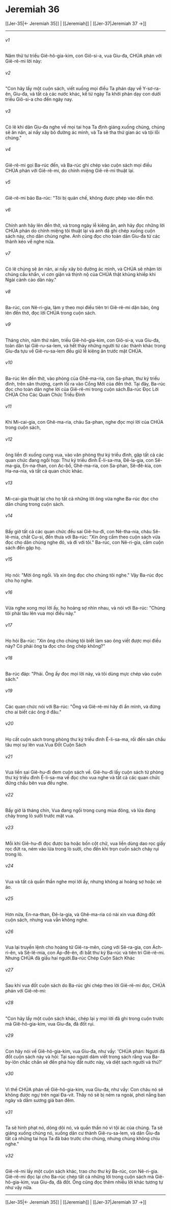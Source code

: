 # Jeremiah 36

[[Jer-35|← Jeremiah 35]] | [[Jeremiah]] | [[Jer-37|Jeremiah 37 →]]
***



###### v1 
Năm thứ tư triều Giê-hô-gia-kim, con Giô-si-a, vua Giu-đa, CHÚA phán với Giê-rê-mi lời này: 

###### v2 
"Con hãy lấy một cuộn sách, viết xuống mọi điều Ta phán dạy về Y-sơ-ra-ên, Giu-đa, và tất cả các nước khác, kể từ ngày Ta khởi phán dạy con dưới triều Giô-si-a cho đến ngày nay. 

###### v3 
Có lẽ khi dân Giu-đa nghe về mọi tai họa Ta định giáng xuống chúng, chúng sẽ ăn năn, ai nấy xây bỏ đường ác mình, và Ta sẽ tha thứ gian ác và tội lỗi chúng." 

###### v4 
Giê-rê-mi gọi Ba-rúc đến, và Ba-rúc ghi chép vào cuộn sách mọi điều CHÚA phán với Giê-rê-mi, do chính miệng Giê-rê-mi thuật lại. 

###### v5 
Giê-rê-mi bảo Ba-rúc: "Tôi bị quản chế, không được phép vào đền thờ. 

###### v6 
Chính anh hãy lên đền thờ, và trong ngày lễ kiêng ăn, anh hãy đọc những lời CHÚA phán do chính miệng tôi thuật lại và anh đã ghi chép xuống cuộn sách này, cho dân chúng nghe. Anh cũng đọc cho toàn dân Giu-đa từ các thành kéo về nghe nữa. 

###### v7 
Có lẽ chúng sẽ ăn năn, ai nấy xây bỏ đường ác mình, và CHÚA sẽ nhậm lời chúng cầu khẩn, vì cơn giận và thịnh nộ của CHÚA thật khủng khiếp khi Ngài cảnh cáo dân này." 

###### v8 
Ba-rúc, con Nê-ri-gia, làm y theo mọi điều tiên tri Giê-rê-mi dặn bảo, ông lên đền thờ, đọc lời CHÚA trong cuộn sách. 

###### v9 
Tháng chín, năm thứ năm, triều Giê-hô-gia-kim, con Giô-si-a, vua Giu-đa, toàn dân tại Giê-ru-sa-lem, và hết thảy những người từ các thành khác trong Giu-đa tựu về Giê-ru-sa-lem đều giữ lễ kiêng ăn trước mặt CHÚA. 

###### v10 
Ba-rúc lên đền thờ, vào phòng của Ghê-ma-ria, con Sa-phan, thư ký triều đình, trên sân thượng, cạnh lối ra vào Cổng Mới của đền thờ. Tại đây, Ba-rúc đọc cho toàn dân nghe lời của Giê-rê-mi trong cuộn sách.Ba-rúc Đọc Lời CHÚA Cho Các Quan Chức Triều Đình 

###### v11 
Khi Mi-cai-gia, con Ghê-ma-ria, cháu Sa-phan, nghe đọc mọi lời của CHÚA trong cuộn sách, 

###### v12 
ông liền đi xuống cung vua, vào văn phòng thư ký triều đình, gặp tất cả các quan chức đang ngồi họp: Thư ký triều đình Ê-li-sa-ma, Đê-la-gia, con Sê-ma-gia, En-na-than, con Ạc-bồ, Ghê-ma-ria, con Sa-phan, Sê-đê-kia, con Ha-na-nia, và tất cả quan chức khác. 

###### v13 
Mi-cai-gia thuật lại cho họ tất cả những lời ông vừa nghe Ba-rúc đọc cho dân chúng trong cuộn sách. 

###### v14 
Bấy giờ tất cả các quan chức đều sai Giê-hu-đi, con Nê-tha-nia, cháu Sê-lê-mia, chắt Cu-si, đến thưa với Ba-rúc: "Xin ông cầm theo cuộn sách vừa đọc cho dân chúng nghe đó, và đi với tôi." Ba-rúc, con Nê-ri-gia, cầm cuộn sách đến gặp họ. 

###### v15 
Họ nói: "Mời ông ngồi. Và xin ông đọc cho chúng tôi nghe." Vậy Ba-rúc đọc cho họ nghe. 

###### v16 
Vừa nghe xong mọi lời ấy, họ hoảng sợ nhìn nhau, và nói với Ba-rúc: "Chúng tôi phải tâu lên vua mọi điều này." 

###### v17 
Họ hỏi Ba-rúc: "Xin ông cho chúng tôi biết làm sao ông viết được mọi điều này? Có phải ông ta đọc cho ông chép không?" 

###### v18 
Ba-rúc đáp: "Phải. Ông ấy đọc mọi lời này, và tôi dùng mực chép vào cuộn sách." 

###### v19 
Các quan chức nói với Ba-rúc: "Ông và Giê-rê-mi hãy đi ẩn mình, và đừng cho ai biết các ông ở đâu." 

###### v20 
Họ cất cuộn sách trong phòng thư ký triều đình Ê-li-sa-ma, rồi đến sân chầu tâu mọi sự lên vua.Vua Đốt Cuộn Sách 

###### v21 
Vua liền sai Giê-hu-đi đem cuộn sách về. Giê-hu-đi lấy cuộn sách từ phòng thư ký triều đình Ê-li-sa-ma về đọc cho vua nghe và tất cả các quan chức đứng chầu bên vua đều nghe. 

###### v22 
Bấy giờ là tháng chín, Vua đang ngồi trong cung mùa đông, và lửa đang cháy trong lò sưởi trước mặt vua. 

###### v23 
Mỗi khi Giê-hu-đi đọc được ba hoặc bốn cột chữ, vua liền dùng dao rọc giấy rọc đứt ra, ném vào lửa trong lò sưởi, cho đến khi trọn cuốn sách cháy rụi trong lò. 

###### v24 
Vua và tất cả quần thần nghe mọi lời ấy, nhưng không ai hoảng sợ hoặc xé áo. 

###### v25 
Hơn nữa, En-na-than, Đê-la-gia, và Ghê-ma-ria có nài xin vua đừng đốt cuộn sách, nhưng vua vẫn không nghe. 

###### v26 
Vua lại truyền lệnh cho hoàng tử Giê-ra-mên, cùng với Sê-ra-gia, con Ách-ri-ên, và Sê-lê-mia, con Áp-đê-ên, đi bắt thư ký Ba-rúc và tiên tri Giê-rê-mi. Nhưng CHÚA đã giấu hai người.Ba-rúc Chép Cuộn Sách Khác 

###### v27 
Sau khi vua đốt cuộn sách do Ba-rúc ghi chép theo lời Giê-rê-mi đọc, CHÚA phán với Giê-rê-mi: 

###### v28 
"Con hãy lấy một cuộn sách khác, chép lại y mọi lời đã ghi trong cuộn trước mà Giê-hô-gia-kim, vua Giu-đa, đã đốt rụi. 

###### v29 
Con hãy nói về Giê-hô-gia-kim, vua Giu-đa, như vầy: 'CHÚA phán: Ngươi đã đốt cuộn sách này và hỏi: Tại sao ngươi dám viết trong sách rằng vua Ba-by-lôn chắc chắn sẽ đến phá hủy đất nước này, và diệt sạch người và thú?' 

###### v30 
Vì thế CHÚA phán về Giê-hô-gia-kim, vua Giu-đa, như vầy: Con cháu nó sẽ không được ngự trên ngai Đa-vít. Thây nó sẽ bị ném ra ngoài, phơi nắng ban ngày và dầm sương giá ban đêm. 

###### v31 
Ta sẽ hình phạt nó, dòng dõi nó, và quần thần nó vì tội ác của chúng. Ta sẽ giáng xuống chúng nó, xuống dân cư thành Giê-ru-sa-lem, và dân Giu-đa tất cả những tai họa Ta đã báo trước cho chúng, nhưng chúng không chịu nghe." 

###### v32 
Giê-rê-mi lấy một cuộn sách khác, trao cho thư ký Ba-rúc, con Nê-ri-gia. Giê-rê-mi đọc lại cho Ba-rúc chép tất cả những lời trong cuộn sách mà Giê-hô-gia-kim, vua Giu-đa, đã đốt. Ông cũng đọc thêm nhiều lời khác tương tự như vậy nữa.

***
[[Jer-35|← Jeremiah 35]] | [[Jeremiah]] | [[Jer-37|Jeremiah 37 →]]
